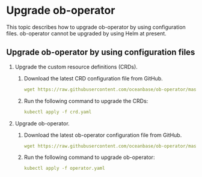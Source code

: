 # Upgrade ob-operator

This topic describes how to upgrade ob-operator by using configuration files. ob-operator cannot be upgraded by using Helm at present.

## Upgrade ob-operator by using configuration files

1. Upgrade the custom resource definitions (CRDs).

   1. Download the latest CRD configuration file from GitHub.

      ```yaml
      wget https://raw.githubusercontent.com/oceanbase/ob-operator/master/deploy/crd.yaml
      ```

   2. Run the following command to upgrade the CRDs:

      ```yaml
      kubectl apply -f crd.yaml
      ```

2. Upgrade ob-operator.

   1. Download the latest ob-operator configuration file from GitHub.

      ```yaml
      wget https://raw.githubusercontent.com/oceanbase/ob-operator/master/deploy/operator.yaml
      ```

   2. Run the following command to upgrade ob-operator:

      ```yaml
      kubectl apply -f operator.yaml
      ```

